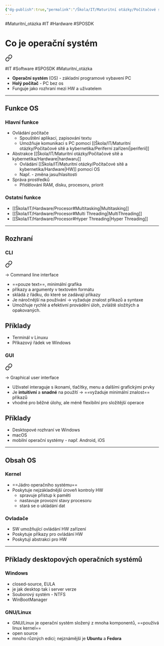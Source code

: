 ```yaml
---
{"dg-publish":true,"permalink":"/Škola/IT/Maturitní otázky/Počítačové sítě a kybernetika/Desktopové operační systémy/","created":"2023-12-14T18:39:15.615+01:00","updated":"2024-03-14T18:36:47.315+01:00"}
---
```


#Maturitní_otázka #IT #Hardware #SPOSDK 
# Co je operační systém

<div class="transclusion internal-embed is-loaded"><a class="markdown-embed-link" href="/skola/it/operacni-system/" aria-label="Open link"><svg xmlns="http://www.w3.org/2000/svg" width="24" height="24" viewBox="0 0 24 24" fill="none" stroke="currentColor" stroke-width="2" stroke-linecap="round" stroke-linejoin="round" class="svg-icon lucide-link"><path d="M10 13a5 5 0 0 0 7.54.54l3-3a5 5 0 0 0-7.07-7.07l-1.72 1.71"></path><path d="M14 11a5 5 0 0 0-7.54-.54l-3 3a5 5 0 0 0 7.07 7.07l1.71-1.71"></path></svg></a><div class="markdown-embed">




#IT #Software #SPOSDK #Maturitní_otázka 
- **Operační systém** (OS) - základní programové vybavení PC
- **Holý počítač** - PC bez os
- Funguje jako rozhraní mezi HW a uživatelem

___
## Funkce OS
### Hlavní funkce
- Ovládání počítače
	- Spouštění aplikací, zapisování textu
	- Umožňuje komunikaci s PC pomocí [[Škola/IT/Maturitní otázky/Počítačové sítě a kybernetika/Periferní zařízení\|periferií]]
- Abstrakce [[Škola/IT/Maturitní otázky/Počítačové sítě a kybernetika/Hardware\|hardwaru]]
	- Ovládání [[Škola/IT/Maturitní otázky/Počítačové sítě a kybernetika/Hardware\|HW]] pomocí OS
	- Např. - změna jasu/hlasitosti
- Správa prostředků
	- Přidělování RAM, disku, procesoru, priorit
### Ostatní funkce
- [[Škola/IT/Hardware/Procesor#Multitasking\|Multitasking]]
- [[Škola/IT/Hardware/Procesor#Multi Threading\|MultiThreading]]
- [[Škola/IT/Hardware/Procesor#Hyper Threading\|Hyper Threading]]
___
## Rozhraní
### **CLI**

<div class="transclusion internal-embed is-loaded"><a class="markdown-embed-link" href="/skola/it/cli/" aria-label="Open link"><svg xmlns="http://www.w3.org/2000/svg" width="24" height="24" viewBox="0 0 24 24" fill="none" stroke="currentColor" stroke-width="2" stroke-linecap="round" stroke-linejoin="round" class="svg-icon lucide-link"><path d="M10 13a5 5 0 0 0 7.54.54l3-3a5 5 0 0 0-7.07-7.07l-1.72 1.71"></path><path d="M14 11a5 5 0 0 0-7.54-.54l-3 3a5 5 0 0 0 7.07 7.07l1.71-1.71"></path></svg></a><div class="markdown-embed">




-> Command line interface

- ==pouze text==, minimální grafika 
- příkazy a argumenty v textovém formátu
- skládá z řádku, do které se zadávají příkazy
- Je náročnější na používání -> vyžaduje znalost příkazů a syntaxe
- Umožňuje rychlé a efektivní provádění úloh, zvláště složitých a opakovaných.

## Příklady
- Terminál v Linuxu
- Příkazový řádek ve Windows


</div></div>

### **GUI**

<div class="transclusion internal-embed is-loaded"><a class="markdown-embed-link" href="/skola/it/gui/" aria-label="Open link"><svg xmlns="http://www.w3.org/2000/svg" width="24" height="24" viewBox="0 0 24 24" fill="none" stroke="currentColor" stroke-width="2" stroke-linecap="round" stroke-linejoin="round" class="svg-icon lucide-link"><path d="M10 13a5 5 0 0 0 7.54.54l3-3a5 5 0 0 0-7.07-7.07l-1.72 1.71"></path><path d="M14 11a5 5 0 0 0-7.54-.54l-3 3a5 5 0 0 0 7.07 7.07l1.71-1.71"></path></svg></a><div class="markdown-embed">




-> Graphical user interface

- Uživatel interaguje s ikonami, tlačítky, menu a dalšími grafickými prvky
- Je **intuitivní** a **snadné** na použítí -> ==vyžaduje minimální znalost== příkazů
- vhodné pro běžné úlohy, ale méně flexibilní pro složitější operace

## Příklady
- Desktopové rozhraní ve Windows
- macOS
- mobilní operační systémy - např. Android, iOS

</div></div>

___
## Obsah OS
### Kernel
- ==Jádro operačního systému==
- Poskytuje nejzákladnější úroveň kontroly HW
	- spravuje přístup k paměti
	- nastavuje provozní stavy procesoru
	- stará se o ukládání dat
### Ovladače
- SW umožňující ovládání HW zařízení
- Poskytuje příkazy pro ovládání HW
- Poskytují abstrakci pro HW

</div></div>

___
## Příklady desktopových operačních systémů
### Windows
- closed-source, EULA
- je jak desktop tak i server verze
- Souborový systém - NTFS
- WinBootManager
### GNU/Linux
- GNU/Linux je operační systém složený z mnoha komponentů, ==používá linux kernel==
- open source
- mnoho různých edicí; nejznámější je **Ubuntu** a **Fedora**